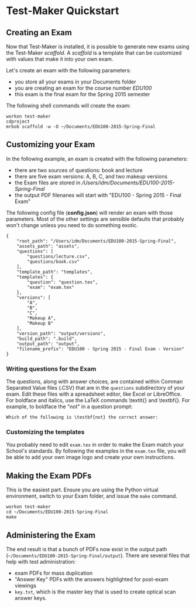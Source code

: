 # Test-Maker Quickstart



## Creating an Exam

Now that Test-Maker is installed, it is possible to generate new exams using the Test-Maker *scaffold*.  A *scaffold* is a template that can be customized with values that make it into your own exam.

Let's create an exam with the following parameters:

- you store all your exams in your Documents folder
- you are creating an exam for the course number *EDU100*
- this exam is the final exam for the Spring 2015 semester

The following shell commands will create the exam:

    workon test-maker
    cdproject
    mrbob scaffold -w -O ~/Documents/EDU100-2015-Spring-Final

## Customizing your Exam

In the following example, an exam is created with the following parameters:

- there are two sources of questions: book and lecture
- there are five exam versions: A, B, C, and two makeup versions
- the Exam files are stored in */Users/idm/Documents/EDU100-2015-Spring-Final*
- the output PDF filenanes will start with "EDU100 - Spring 2015 - Final Exam"

The following config file (**config.json**) will render an exam with those parameters. Most of the other settings are sensible defaults that probably won't change unless you need to do something exotic.

    {
        "root_path": "/Users/idm/Documents/EDU100-2015-Spring-Final",
        "assets_path": "assets",
        "questions": [
            "questions/lecture.csv",
            "questions/book.csv"
        ],
        "template_path": "templates",
        "templates": {
            "question": "question.tex",
            "exam": "exam.tex"
        },
        "versions": [
            "A",
            "B",
            "C",
            "Makeup A",
            "Makeup B"
        ],
        "version_path": "output/versions",
        "build_path": ".build",
        "output_path": "output",
        "filename_prefix": "EDU100 - Spring 2015 - Final Exam - Version"
    }

### Writing questions for the Exam

The questions, along with answer choices, are contained within Comman Separated Value files (.CSV) that are in the `questions` subdirectory of your exam.  Edit these files with a spreadsheet editor, like Excel or LibreOffice.  For boldface and italics, use the LaTeX commands \textit{} and \textbf{}.  For example, to boldface the "not" in a question prompt:

    Which of the following is \testbf{not} the correct answer:

### Customizing the templates

You probably need to edit `exam.tex` in order to make the Exam match your School's standards.  By following the examples in the `exam.tex` file, you will be able to add your own image logo and create your own instructions.

## Making the Exam PDFs

This is the easiest part.  Ensure you are using the Python virtual environment, switch to your Exam folder, and issue the `make` command.

    workon test-maker
    cd ~/Documents/EDU100-2015-Spring-Final
    make

## Administering the Exam

The end result is that a bunch of PDFs now exist in the output path (`~/Documents/EDU100-2015-Spring-Final/output`).  There are several files that help with test administration:

- exam PDFs for mass duplication
- "Answer Key" PDFs with the answers highlighted for post-exam viewings
- `key.txt`, which is the master key that is used to create optical scan answer keys.
